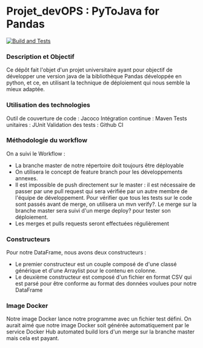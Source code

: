 # Projet_devOPS : PyToJava for Pandas

[![Build and Tests](https://github.com/ELCALVO/Projet_devOPS/actions/workflows/maven.yml/badge.svg?branch=main&event=push)](https://github.com/ELCALVO/Projet_devOPS/actions/workflows/maven.yml)

### Description et Objectif

Ce dépôt fait l'objet d'un projet universitaire ayant pour objectif de développer une version java de la bibliothèque Pandas développée en python, et ce, en utilisant la technique de déploiement qui nous semble la mieux adaptée.

### Utilisation des technologies

Outil de couverture de code : Jacoco
Intégration continue : Maven
Tests unitaires : JUnit 
Validation des tests : Github CI

### Méthodologie du workflow
On a suivi le Workflow : 
- La branche master de notre répertoire doit toujours être déployable
- On utilisera le concept de feature branch pour les développements annexes.
- Il est impossible de push directement sur le master : il est nécessaire de passer par une pull request qui sera vérifiée par un autre membre de l'équipe de développement. Pour vérifier que tous les tests sur le code sont passés avant de merge, on utilisera un mvn verify?. Le merge sur la branche master sera suivi d'un merge deploy? pour tester son déploiement. 
- Les merges et pulls requests seront effectuées régulièrement

### Constructeurs
Pour notre DataFrame, nous avons deux constructeurs :
- Le premier constructeur est un couple composé de d'une classé générique et d'une Arraylist pour le contenu en colonne.
- Le deuxième constructeur est composé d'un fichier en format CSV qui est parsé pour être conforme au format des données voulues pour notre DataFrame

### Image Docker
 Notre image Docker lance notre programme avec un fichier test défini. On aurait aimé que notre image Docker soit générée automatiquement par le service Docker Hub automated build  lors d'un merge sur la branche master mais cela est payant.
